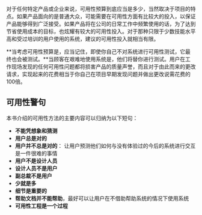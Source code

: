 对于任何特定产品或企业来说，可用性预算到底应当是多少，当然取决于项目的特点。如果产品面向的是普通大众，可能需要在可用性方面有比较大的投入，以保证产品能够得到广泛接受。如果产品将在公司的日常工作中频繁使用的话，为了达到节省使用成本的目标，也炫耀有较大的可用性投入。对于那种只限于少数技能水平高和受过培训的用户使用的系统，建议的可用性投入就相当有限。

**当考虑可用性预算是，应当记住，即使你自己不对系统进行可用性测试，它最终也会被测试。**当顾客在艰难地使用系统是，他们将替你进行测试。用户在工作现场发现的任何可用性问题都将损害产品的质量声誉，而且对于由此而来的更改请求，实现起来的花费相当于你自己在项目早期发现问题并做出更改说需花费的100倍。

## 可用性警句

本书介绍的可用性方法的主要内容可以归纳为以下短句：

- **不能凭想象和猜测**
- **用户总是对的**
- **用户并不总是对的**： 让用户预测他们如何与没有体验过的今后的系统进行交互是一件很难的事情
- **用户不是设计人员**
- **设计人员不是用户**
- **副总裁不是用户**
- **少就是多**
- **细节是重要的**
- **帮助文档并不能帮助**，最好可以让用户在不借助帮助系统的情况下使用系统
- **可用性工程是一个过程**
